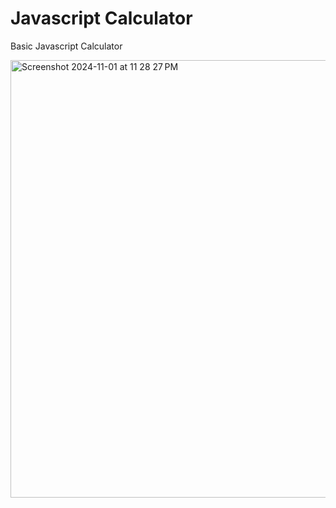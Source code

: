 # Javascript Calculator

Basic Javascript Calculator

<img width="700" alt="Screenshot 2024-11-01 at 11 28 27 PM" src="https://github.com/user-attachments/assets/dd8db0e5-32cf-4242-8b49-7a4fb67b4fea">
